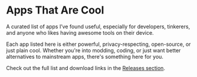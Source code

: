 # Apps That Are Cool

A curated list of apps I’ve found useful, especially for developers, tinkerers, and anyone who likes having awesome tools on their device.

Each app listed here is either powerful, privacy-respecting, open-source, or just plain cool. Whether you're into modding, coding, or just want better alternatives to mainstream apps, there's something here for you.

Check out the full list and download links in the [Releases section](https://github.com/curbfuckinrules/Apps-That-Are-Cool/releases).
